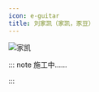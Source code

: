 ```yaml
---
icon: e-guitar
title: 刘家凯（家凯，豕豆）
---
```


![家凯](https://cdn.jsdelivr.net/gh/kaluojushi/sodaguide@picbed/members/sodagreen/jiakai.jpg)

::: note 施工中……

:::
